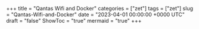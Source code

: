 +++
title = "Qantas Wifi and Docker"
categories = ["zet"]
tags = ["zet"]
slug = "Qantas-Wifi-and-Docker"
date = "2023-04-01 00:00:00 +0000 UTC"
draft = "false"
ShowToc = "true"
mermaid = "true"
+++

